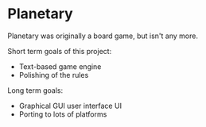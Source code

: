 Planetary
=========

Planetary was originally a board game, but isn't any more.

Short term goals of this project:
* Text-based game engine
* Polishing of the rules

Long term goals:
* Graphical GUI user interface UI
* Porting to lots of platforms
